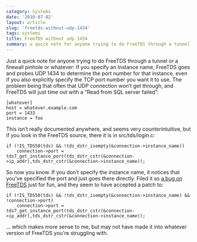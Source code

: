 ```yaml
---
category: Systems
date: '2010-07-02'
layout: article
slug: 'freetds-without-udp-1434'
tags: systems
title: FreeTDS without udp 1434
summary: a quick note for anyone trying to do FreeTDS through a tunnel or a firewall pinhole
---
```


Just a quick note for anyone trying to do FreeTDS through a tunnel or a
firewall pinhole or whatever: If you specify an Instance name, FreeTDS
goes and probes UDP 1434 to determine the port number for that instance,
even if you also explicitly specify the TCP port number you want it to
use. The problem being that often that UDP connection won’t get through,
and FreeTDS will just time out with a “Read from SQL server failed”:

~~~
[whatever]
host = whatever.example.com
port = 1433
instance = foo
~~~

This isn’t really documented anywhere, and seems very counterintuitive,
but if you look in the FreeTDS source, there it is in src/tds/login.c:

~~~
if (!IS_TDS50(tds) && !tds_dstr_isempty(&connection->instance_name))
    connection->port = tds7_get_instance_port(tds_dstr_cstr(&connection->ip_addr),tds_dstr_cstr(&connection->instance_name));
~~~

So now you know. If you don’t specify the instance name, it notices that
you’ve specified the port and just goes there directly. Filed it as [a
bug on
FreeTDS](https://sourceforge.net/tracker/index.php?func=detail&aid=3024141&group_id=33106&atid=407806)
just for fun, and they seem to have accepted a patch to:

~~~
if (!IS_TDS50(tds) && !tds_dstr_isempty(&connection->instance_name) && !connection->port)
    connection->port = tds7_get_instance_port(tds_dstr_cstr(&connection->ip_addr),tds_dstr_cstr(&connection->instance_name));
~~~

... which makes more sense to me, but may not have made it into whatever
version of FreeTDS you're struggling with.
